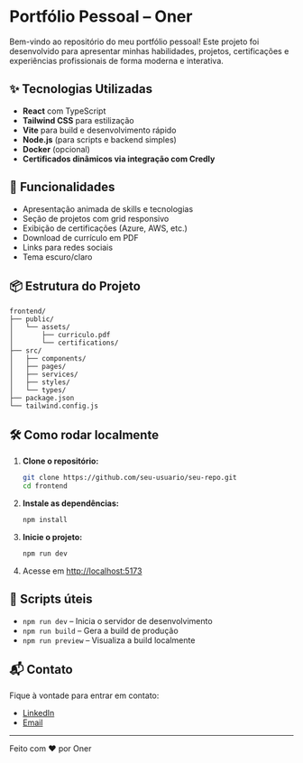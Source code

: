 # Portfólio Pessoal – Oner

Bem-vindo ao repositório do meu portfólio pessoal! Este projeto foi desenvolvido para apresentar minhas habilidades, projetos, certificações e experiências profissionais de forma moderna e interativa.

## ✨ Tecnologias Utilizadas

- **React** com TypeScript
- **Tailwind CSS** para estilização
- **Vite** para build e desenvolvimento rápido
- **Node.js** (para scripts e backend simples)
- **Docker** (opcional)
- **Certificados dinâmicos via integração com Credly**

## 🚀 Funcionalidades

- Apresentação animada de skills e tecnologias
- Seção de projetos com grid responsivo
- Exibição de certificações (Azure, AWS, etc.)
- Download de currículo em PDF
- Links para redes sociais
- Tema escuro/claro

## 📦 Estrutura do Projeto

```
frontend/
├── public/
│   └── assets/
│       ├── curriculo.pdf
│       └── certifications/
├── src/
│   ├── components/
│   ├── pages/
│   ├── services/
│   ├── styles/
│   └── types/
├── package.json
└── tailwind.config.js
```

## 🛠️ Como rodar localmente

1. **Clone o repositório:**
   ```sh
   git clone https://github.com/seu-usuario/seu-repo.git
   cd frontend
   ```
2. **Instale as dependências:**
   ```sh
   npm install
   ```
3. **Inicie o projeto:**
   ```sh
   npm run dev
   ```
4. Acesse em [http://localhost:5173](http://localhost:5173)

## 📄 Scripts úteis

- `npm run dev` – Inicia o servidor de desenvolvimento
- `npm run build` – Gera a build de produção
- `npm run preview` – Visualiza a build localmente

## 📬 Contato

Fique à vontade para entrar em contato:
- [LinkedIn](https://www.linkedin.com/in/onerzer00)
- [Email](mailto:tiuonerzer00@gmail.com)

---

Feito com ❤️ por Oner
